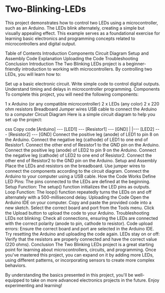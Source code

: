 # Two-Blinking-LEDs
This project demonstrates how to control two LEDs using a microcontroller, such as an Arduino. The LEDs blink alternately, creating a simple but visually appealing effect. This example serves as a foundational exercise for learning basic electronics and programming concepts related to microcontrollers and digital output.

Table of Contents
Introduction
Components
Circuit Diagram
Setup and Assembly
Code Explanation
Uploading the Code
Troubleshooting
Conclusion
Introduction
The Two Blinking LEDs project is a beginner-friendly introduction to working with microcontrollers. By controlling two LEDs, you will learn how to:

Set up a basic electronic circuit.
Write simple code to control digital outputs.
Understand timing and delays in microcontroller programming.
Components
To complete this project, you will need the following components:

1 x Arduino (or any compatible microcontroller)
2 x LEDs (any color)
2 x 220 ohm resistors
Breadboard
Jumper wires
USB cable to connect the Arduino to a computer
Circuit Diagram
Here is a simple circuit diagram to help you set up the project:

css
Copy code
[Arduino] --- [LED1] --- [Resistor1] --- [GND]
     |
     |--- [LED2] --- [Resistor2] --- [GND]
Connect the positive leg (anode) of LED1 to pin 8 on the Arduino.
Connect the negative leg (cathode) of LED1 to one end of Resistor1.
Connect the other end of Resistor1 to the GND pin on the Arduino.
Connect the positive leg (anode) of LED2 to pin 9 on the Arduino.
Connect the negative leg (cathode) of LED2 to one end of Resistor2.
Connect the other end of Resistor2 to the GND pin on the Arduino.
Setup and Assembly
Place the LEDs and resistors on the breadboard.
Use jumper wires to connect the components according to the circuit diagram.
Connect the Arduino to your computer using a USB cable.
How the Code Works
Define LED Pins: The pins connected to the LEDs are defined at the beginning.
Setup Function: The setup() function initializes the LED pins as outputs.
Loop Function: The loop() function repeatedly turns the LEDs on and off alternately with a 500-millisecond delay.
Uploading the Code
Open the Arduino IDE on your computer.
Copy and paste the provided code into a new sketch.
Select the correct board and port from the Tools menu.
Click the Upload button to upload the code to your Arduino.
Troubleshooting
LEDs not blinking: Check all connections, ensuring the LEDs are connected with the correct polarity (anode to pin, cathode to resistor).
Code upload errors: Ensure the correct board and port are selected in the Arduino IDE. Try resetting the Arduino and uploading the code again.
LEDs stay on or off: Verify that the resistors are properly connected and have the correct value (220 ohms).
Conclusion
The Two Blinking LEDs project is a great starting point for learning about microcontrollers, circuits, and programming. Once you've mastered this project, you can expand on it by adding more LEDs, using different patterns, or incorporating sensors to create more complex behaviors.

By understanding the basics presented in this project, you'll be well-equipped to take on more advanced electronics projects in the future. Enjoy experimenting and learning!
